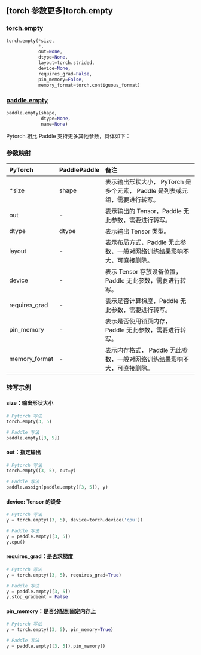## [torch 参数更多]torch.empty

###  [torch.empty](https://pytorch.org/docs/stable/generated/torch.empty.html?highlight=empty#torch.empty)

```python
torch.empty(*size,
            *,
            out=None,
            dtype=None,
            layout=torch.strided,
            device=None,
            requires_grad=False,
            pin_memory=False,
            memory_format=torch.contiguous_format)
```

###  [paddle.empty](https://www.paddlepaddle.org.cn/documentation/docs/zh/api/paddle/empty_cn.html)

```python
paddle.empty(shape,
             dtype=None,
             name=None)
```

Pytorch 相比 Paddle 支持更多其他参数，具体如下：

### 参数映射

| PyTorch       | PaddlePaddle | 备注                                                         |
| :------------ | :----------- | :----------------------------------------------------------- |
| *size         | shape        | 表示输出形状大小， PyTorch 是多个元素， Paddle 是列表或元组，需要进行转写。 |
| out           | -            | 表示输出的 Tensor，Paddle 无此参数，需要进行转写。           |
| dtype         | dtype        | 表示输出 Tensor 类型。                                       |
| layout        | -            | 表示布局方式，Paddle 无此参数，一般对网络训练结果影响不大，可直接删除。 |
| device        | -            | 表示 Tensor 存放设备位置，Paddle 无此参数，需要进行转写。    |
| requires_grad | -            | 表示是否计算梯度，Paddle 无此参数，需要进行转写。            |
| pin_memory    | -            | 表示是否使用锁页内存， Paddle 无此参数，需要进行转写。       |
| memory_format | -            | 表示内存格式， Paddle 无此参数，一般对网络训练结果影响不大，可直接删除。 |

### 转写示例

#### size：输出形状大小

```python
# Pytorch 写法
torch.empty(3, 5)

# Paddle 写法
paddle.empty([3, 5])
```

#### out：指定输出

```python
# Pytorch 写法
torch.empty((3, 5), out=y)

# Paddle 写法
paddle.assign(paddle.empty([3, 5]), y)
```

#### device: Tensor 的设备

```python
# Pytorch 写法
y = torch.empty((3, 5), device=torch.device('cpu'))

# Paddle 写法
y = paddle.empty([3, 5])
y.cpu()
```

#### requires_grad：是否求梯度

```python
# Pytorch 写法
y = torch.empty((3, 5), requires_grad=True)

# Paddle 写法
y = paddle.empty([3, 5])
y.stop_gradient = False
```

#### pin_memory：是否分配到固定内存上

```python
# Pytorch 写法
y = torch.empty((3, 5), pin_memory=True)

# Paddle 写法
y = paddle.empty([3, 5]).pin_memory()
```

